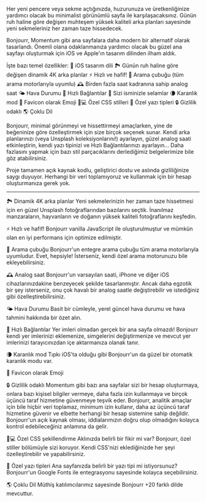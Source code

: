 Her yeni pencere veya sekme açtığınızda, huzurunuza ve üretkenliğinize yardımcı olacak bu minimalist görünümlü sayfa ile karşılaşacaksınız. Günün ruh haline göre değişen muhteşem yüksek kaliteli arka planları sayesinde yeni sekmeleriniz her zaman taze hissedecek.

Bonjourr, Momentum gibi ana sayfalara daha modern bir alternatif olarak tasarlandı. Önemli olana odaklanmanıza yardımcı olacak bu güzel ana sayfayı oluşturmak için iOS ve Apple'ın tasarım dilinden ilham aldık.

İşte bazı temel özellikler:
🍏 iOS tasarım dili
🏞 Günün ruh haline göre değişen dinamik 4K arka planlar
⚡️ Hızlı ve hafif!
🔎 Arama çubuğu (tüm arama motorlarıyla uyumlu)
🕰 Birden fazla saat kadranına sahip analog saat
🌤 Hava Durumu
🔗 Hızlı Bağlantılar
👋 Sizi isminizle selamlar
🌘 Karanlık mod
🥖 Favicon olarak Emoji
🧑💻 Özel CSS stilleri
📝 Özel yazı tipleri
🔒 Gizlilik odaklı
🌎 Çoklu Dil

Bonjourr, minimal görünmeyi ve hissettirmeyi amaçlarken, yine de beğeninize göre özelleştirmek için size birçok seçenek sunar. Kendi arka planlarınızı (veya Unsplash koleksiyonlarını!) ayarlayın, güzel analog saati etkinleştirin, kendi yazı tipinizi ve Hızlı Bağlantılarınızı ayarlayın... Daha fazlasını yapmak için bazı stil parçacıklarını derlediğimiz belgelerimize bile göz atabilirsiniz.

Proje tamamen açık kaynak kodlu, geliştirici dostu ve aslında gizliliğinize saygı duyuyor. Herhangi bir veri toplamıyoruz ve kullanmak için bir hesap oluşturmanıza gerek yok.

---

🏞 Dinamik 4K arka planlar
Yeni sekmelerinizin her zaman taze hissetmesi için en güzel Unsplash fotoğraflarından bazılarını seçtik. İnanılmaz manzaraların, hayvanların ve doğanın yüksek kaliteli fotoğraflarını keşfedin.

⚡️ Hızlı ve hafif!
Bonjourr vanilla JavaScript ile oluşturulmuştur ve mümkün olan en iyi performans için optimize edilmiştir.

🔎 Arama çubuğu
Bonjourr'un entegre arama çubuğu tüm arama motorlarıyla uyumludur. Evet, hepsiyle! İsterseniz, kendi özel arama motorunuzu bile ekleyebilirsiniz.

🕰 Analog saat
Bonjourr'un varsayılan saati, iPhone ve diğer iOS cihazlarınızdakine benzeyecek şekilde tasarlanmıştır. Ancak daha egzotik bir şey isterseniz, onu çok havalı bir analog saatle değiştirebilir ve istediğiniz gibi özelleştirebilirsiniz.

🌤 Hava Durumu
Basit bir cümleyle, yerel güncel hava durumu ve hava tahmini hakkında bir özet alın.

🔗 Hızlı Bağlantılar
Yer imleri olmadan gerçek bir ana sayfa olmazdı! Bonjourr kendi yer imlerinizi eklemenize, simgelerini değiştirmenize ve mevcut yer imlerinizi tarayıcınızdan içe aktarmanıza olanak tanır.

🌘 Karanlık mod
Tıpkı iOS'ta olduğu gibi Bonjourr'un da güzel bir otomatik karanlık modu var.

🥖 Favicon olarak Emoji

🔒 Gizlilik odaklı
Momentum gibi bazı ana sayfalar sizi bir hesap oluşturmaya, onlara bazı kişisel bilgiler vermeye, daha fazla izin kullanmaya ve birçok üçüncü taraf hizmetine güvenmeye teşvik eder. Bonjourr, analitik amaçlar için bile hiçbir veri toplamaz, minimum izin kullanır, daha az üçüncü taraf hizmetine güvenir ve elbette herhangi bir hesap sistemine sahip değildir. Bonjourr'un açık kaynak olması, iddialarımızın doğru olup olmadığını kolayca kontrol edebileceğiniz anlamına da gelir.

🧑💻 Özel CSS şekillendirme
Aklınızda belirli bir fikir mi var? Bonjourr, özel stiller bölümüyle sizi koruyor. Kendi CSS'nizi eklediğinizde her şeyi özelleştirebilir ve yapabilirsiniz.

📝 Özel yazı tipleri
Ana sayfanızda belirli bir yazı tipi mi istiyorsunuz? Bonjourr'un Google Fonts ile entegrasyonu sayesinde kolayca seçebilirsiniz.

🌎 Çoklu Dil
Müthiş katılımcılarımız sayesinde Bonjourr +20 farklı dilde mevcuttur.
